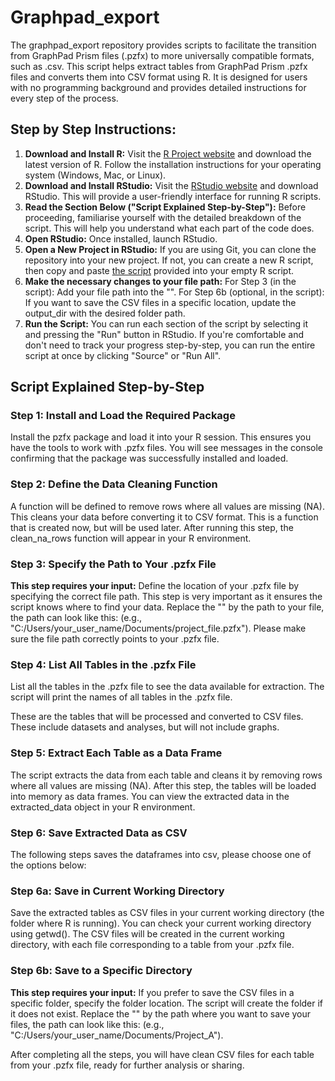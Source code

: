 # Graphpad_export
The graphpad_export repository provides scripts to facilitate the transition from GraphPad Prism files (.pzfx) to more universally compatible formats, such as .csv. 
This script helps extract tables from GraphPad Prism .pzfx files and converts them into CSV format using R. It is designed for users with no programming background and provides detailed instructions for every step of the process.

## Step by Step Instructions:
1. **Download and Install R:** Visit the [R Project website](https://cran.r-project.org/) and download the latest version of R. Follow the installation instructions for your operating system (Windows, Mac, or Linux).
2. **Download and Install RStudio:** Visit the [RStudio website](https://posit.co/download/rstudio-desktop/) and download RStudio. This will provide a user-friendly interface for running R scripts.
3. **Read the Section Below ("Script Explained Step-by-Step"):** Before proceeding, familiarise yourself with the detailed breakdown of the script. This will help you understand what each part of the code does.
4. **Open RStudio:** Once installed, launch RStudio.
5. **Open a New Project in RStudio:** If you are using Git, you can clone the repository into your new project. If not, you can create a new R script, then copy and paste [the script](https://github.com/rcgsheffield/graphpad_export/blob/main/R/pzfx_to_csv.R) provided into your empty R script.
6. **Make the necessary changes to your file path:** For Step 3 (in the script): Add your file path into the "". For Step 6b (optional, in the script): If you want to save the CSV files in a specific location, update the output_dir with the desired folder path.
7. **Run the Script:** You can run each section of the script by selecting it and pressing the "Run" button in RStudio. If you're comfortable and don't need to track your progress step-by-step, you can run the entire script at once by clicking "Source" or "Run All".
   
## Script Explained Step-by-Step 

### Step 1: Install and Load the Required Package
Install the pzfx package and load it into your R session. This ensures you have the tools to work with .pzfx files.
You will see messages in the console confirming that the package was successfully installed and loaded. 

### Step 2: Define the Data Cleaning Function
A function will be defined to remove rows where all values are missing (NA). This cleans your data before converting it to CSV format. This is a function that is created now, but will be used later.
After running this step, the clean_na_rows function will appear in your R environment. 

### Step 3: Specify the Path to Your .pzfx File
**This step requires your input:** 
Define the location of your .pzfx file by specifying the correct file path. This step is very important as it ensures the script knows where to find your data.
Replace the "" by the path to your file, the path can look like this: (e.g., "C:/Users/your_user_name/Documents/project_file.pzfx").
Please make sure the file path correctly points to your .pzfx file.

### Step 4: List All Tables in the .pzfx File
List all the tables in the .pzfx file to see the data available for extraction.
The script will print the names of all tables in the .pzfx file. 

These are the tables that will be processed and converted to CSV files. These include datasets and analyses, but will not include graphs.

### Step 5: Extract Each Table as a Data Frame
The script extracts the data from each table and cleans it by removing rows where all values are missing (NA).
After this step, the tables will be loaded into memory as data frames. You can view the extracted data in the extracted_data object in your R environment.

### Step 6: Save Extracted Data as CSV
The following steps saves the dataframes into csv, please choose one of the options below: 

### Step 6a: Save in Current Working Directory
Save the extracted tables as CSV files in your current working directory (the folder where R is running). You can check your current working directory using getwd().
The CSV files will be created in the current working directory, with each file corresponding to a table from your .pzfx file.

### Step 6b: Save to a Specific Directory
**This step requires your input:** 
If you prefer to save the CSV files in a specific folder, specify the folder location. The script will create the folder if it does not exist.
Replace the "" by the path where you want to save your files, the path can look like this: (e.g., "C:/Users/your_user_name/Documents/Project_A").

After completing all the steps, you will have clean CSV files for each table from your .pzfx file, ready for further analysis or sharing.
